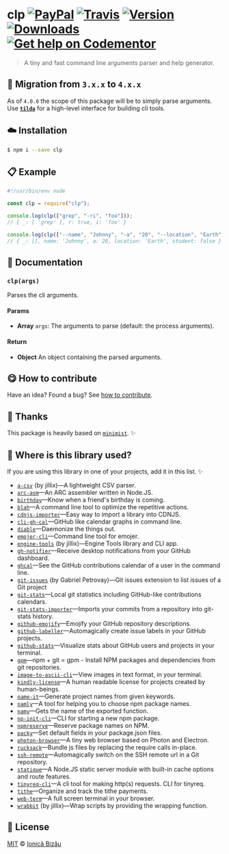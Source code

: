 # clp [![PayPal](https://img.shields.io/badge/%24-paypal-f39c12.svg)][paypal-donations] [![Travis](https://img.shields.io/travis/IonicaBizau/node-clp.svg)](https://travis-ci.org/IonicaBizau/node-clp/) [![Version](https://img.shields.io/npm/v/clp.svg)](https://www.npmjs.com/package/clp) [![Downloads](https://img.shields.io/npm/dt/clp.svg)](https://www.npmjs.com/package/clp) [![Get help on Codementor](https://cdn.codementor.io/badges/get_help_github.svg)](https://www.codementor.io/johnnyb?utm_source=github&utm_medium=button&utm_term=johnnyb&utm_campaign=github)

> A tiny and fast command line arguments parser and help generator.

## :rocket: Migration from `3.x.x` to `4.x.x`

As of `4.0.0` the scope of this package will be to simply parse
arguments. Use [**`tilda`**](https://github.com/IonicaBizau/tilda)
for a high-level interface for building cli tools.

## :cloud: Installation
    
```sh
$ npm i --save clp
```

            
## :clipboard: Example

        

```js
#!/usr/bin/env node

const clp = require("clp");

console.log(clp(["grep", "-ri", "foo"]));
// { _: [ 'grep' ], r: true, i: 'foo' }

console.log(clp(["--name", "Johnny", "-a", "20", "--location", "Earth", "--no-student"]));
// { _: [], name: 'Johnny', a: 20, location: 'Earth', student: false }
```
    
## :memo: Documentation
        
### `clp(args)`
Parses the cli arguments.

#### Params
- **Array** `args`: The arguments to parse (default: the process arguments).

#### Return
- **Object** An object containing the parsed arguments.

        
## :yum: How to contribute
Have an idea? Found a bug? See [how to contribute][contributing].

## :cake: Thanks
This package is heavily based on [`minimist`](https://github.com/substack/minimist). :sparkles:

## :dizzy: Where is this library used?
If you are using this library in one of your projects, add it in this list. :sparkles:

 - [`a-csv`](https://github.com/jillix/a-csv) (by jillix)—A lightweight CSV parser.
 - [`arc-asm`](https://github.com/IonicaBizau/arc-assembler)—An ARC assembler written in Node.JS.
 - [`birthday`](https://github.com/IonicaBizau/birthday)—Know when a friend's birthday is coming.
 - [`blah`](https://github.com/IonicaBizau/blah)—A command line tool to optimize the repetitive actions.
 - [`cdnjs-importer`](https://github.com/cdnjs/cdnjs-importer)—Easy way to import a library into CDNJS.
 - [`cli-gh-cal`](https://github.com/IonicaBizau/cli-gh-cal)—GitHub like calendar graphs in command line.
 - [`diable`](https://github.com/IonicaBizau/diable)—Daemonize the things out.
 - [`emojer-cli`](https://github.com/IonicaBizau/emojer-cli#readme)—Command line tool for emojer.
 - [`engine-tools`](https://github.com/jillix/engine-tools) (by jillix)—Engine Tools library and CLI app.
 - [`gh-notifier`](https://bitbucket.org/IonicaBizau/gh-notifier#readme)—Receive desktop notifications from your GitHub dashboard.
 - [`ghcal`](https://github.com/IonicaBizau/ghcal)—See the GitHub contributions calendar of a user in the command line.
 - [`git-issues`](https://github.com/softwarescales/git-issues) (by Gabriel Petrovay)—Git issues extension to list issues of a Git project
 - [`git-stats`](https://github.com/IonicaBizau/git-stats)—Local git statistics including GitHub-like contributions calendars.
 - [`git-stats-importer`](https://github.com/IonicaBizau/git-stats-importer)—Imports your commits from a repository into git-stats history.
 - [`github-emojify`](https://github.com/IonicaBizau/github-emojifiy#readme)—Emojify your GitHub repository descriptions.
 - [`github-labeller`](https://github.com/IonicaBizau/github-labeller#readme)—Automagically create issue labels in your GitHub projects.
 - [`github-stats`](https://github.com/IonicaBizau/github-stats)—Visualize stats about GitHub users and projects in your terminal.
 - [`gpm`](https://github.com/IonicaBizau/gpm)—npm + git = gpm - Install NPM packages and dependencies from git repositories.
 - [`image-to-ascii-cli`](https://github.com/IonicaBizau/image-to-ascii-cli#readme)—View images in text format, in your terminal.
 - [`kindly-license`](https://github.com/IonicaBizau/kindly-license)—A human readable license for projects created by human-beings.
 - [`name-it`](https://github.com/IonicaBizau/name-it#readme)—Generate project names from given keywords.
 - [`namly`](https://github.com/IonicaBizau/namly#readme)—A tool for helping you to choose npm package names.
 - [`namy`](https://github.com/IonicaBizau/namy)—Gets the name of the exported function.
 - [`np-init-cli`](https://github.com/IonicaBizau/np-init-cli#readme)—CLI for starting a new npm package.
 - [`npmreserve`](https://github.com/IonicaBizau/npmreserve)—Reserve package names on NPM.
 - [`packy`](https://github.com/IonicaBizau/packy#readme)—Set default fields in your package.json files.
 - [`photon-browser`](https://github.com/IonicaBizau/photon-browser#readme)—A tiny web browser based on Photon and Electron.
 - [`rucksack`](https://github.com/IonicaBizau/rucksack#readme)—Bundle js files by replacing the require calls in-place.
 - [`ssh-remote`](https://github.com/IonicaBizau/ssh-remote)—Automagically switch on the SSH remote url in a Git repository.
 - [`statique`](https://github.com/IonicaBizau/node-statique)—A Node.JS static server module with built-in cache options and route features.
 - [`tinyreq-cli`](https://github.com/IonicaBizau/tinyreq-cli#readme)—A cli tool for making http(s) requests. CLI for tinyreq.
 - [`tithe`](https://github.com/IonicaBizau/tithe)—Organize and track the tithe payments.
 - [`web-term`](https://github.com/IonicaBizau/web-term)—A full screen terminal in your browser.
 - [`wrabbit`](https://github.com/jillix/wrabbit) (by jillix)—Wrap scripts by providing the wrapping function.

## :scroll: License
    
[MIT][license] © [Ionică Bizău][website]
    
[paypal-donations]: https://www.paypal.com/cgi-bin/webscr?cmd=_s-xclick&hosted_button_id=RVXDDLKKLQRJW
[donate-now]: http://i.imgur.com/6cMbHOC.png

[license]: http://showalicense.com/?fullname=Ionic%C4%83%20Biz%C4%83u%20%3Cbizauionica%40gmail.com%3E%20(http%3A%2F%2Fionicabizau.net)&year=2015#license-mit
[website]: http://ionicabizau.net
[contributing]: /CONTRIBUTING.md
[docs]: /DOCUMENTATION.md